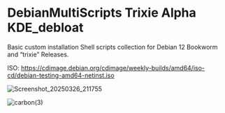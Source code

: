 # DebianMultiScripts Trixie Alpha KDE_debloat

Basic custom installation Shell scripts collection for Debian 12 Bookworm and “trixie” Releases.

ISO: https://cdimage.debian.org/cdimage/weekly-builds/amd64/iso-cd/debian-testing-amd64-netinst.iso

![Screenshot_20250326_211755](https://github.com/user-attachments/assets/1fd8db37-0854-46cd-8222-2959b45fbf86)

![carbon(3)](https://github.com/user-attachments/assets/b4f5ba36-114a-4e4b-835b-b52346a5ed9a)
